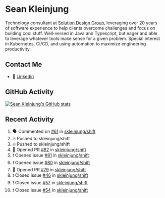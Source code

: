 # Sean Kleinjung

Technology consultant at [Solution Design Group](https://solutiondesign.com/), leveraging over 20 years of software experience to help clients overcome challenges and focus on building cool stuff. Well-versed in Java and Typescript, but eager and able to leverage whatever tools make sense for a given problem. Special interest in Kubernetes, CI/CD, and using automation to maximize engineering productivity.

<!--
**skleinjung/skleinjung** is a ✨ _special_ ✨ repository because its `README.md` (this file) appears on your GitHub profile.

Here are some ideas to get you started:

- 🔭 I’m currently working on ...
- 🌱 I’m currently learning ...
- 👯 I’m looking to collaborate on ...
- 🤔 I’m looking for help with ...
- 💬 Ask me about ...
- 📫 How to reach me: ...
- 😄 Pronouns: ...
- ⚡ Fun fact: ...
-->

## Contact Me

<!-- - 💬 [Personal site](https://phatho-folio.now.sh/) -->
- 🔗 [Linkedin](https://www.linkedin.com/in/sean-kleinjung/)
<!-- - 📧 <a href="mailto:hohuuphat22@gmail.com">Email</a> -->

<!-- - 🤐 <a id="raw-url" href="https://nightly.link/DeKal/dekal-cv-v2/workflows/build/main/huuphatho_cv.zip">Latest Resume (.zip)</a>
- 📄 <a id="raw-url" href="https://raw.githubusercontent.com/DeKal/DeKal/master/cv/phathuuho_cv.pdf">Resume (Manually uploaded)</a> -->

## GitHub Activity

[![Sean Kleinjung's GitHub stats](https://github-readme-stats.vercel.app/api?username=skleinjung&show_icons=true&theme=dark&count_private=true)](https://github.com/skleinjung)

## Recent Activity
<!--START_SECTION:activity-->
1. 🗣 Commented on [#61](https://github.com/skleinjung/shift/issues/61) in [skleinjung/shift](https://github.com/skleinjung/shift)
2. 🔥 Pushed to skleinjung/shift
3. 🔥 Pushed to skleinjung/shift
4. 💪 Opened PR [#82](https://github.com/skleinjung/shift/pull/82) in [skleinjung/shift](https://github.com/skleinjung/shift)
5. ❗️ Opened issue [#81](https://github.com/skleinjung/shift/issues/81) in [skleinjung/shift](https://github.com/skleinjung/shift)
6. ❗️ Opened issue [#80](https://github.com/skleinjung/shift/issues/80) in [skleinjung/shift](https://github.com/skleinjung/shift)
7. 💪 Opened PR [#79](https://github.com/skleinjung/shift/pull/79) in [skleinjung/shift](https://github.com/skleinjung/shift)
8. ❗️ Closed issue [#46](https://github.com/skleinjung/shift/issues/46) in [skleinjung/shift](https://github.com/skleinjung/shift)
9. ❗️ Closed issue [#57](https://github.com/skleinjung/shift/issues/57) in [skleinjung/shift](https://github.com/skleinjung/shift)
10. ❗️ Closed issue [#54](https://github.com/skleinjung/shift/issues/54) in [skleinjung/shift](https://github.com/skleinjung/shift)
<!--END_SECTION:activity-->